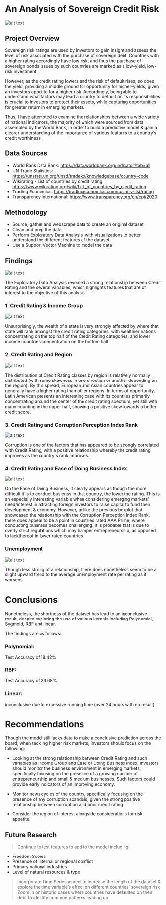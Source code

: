 

# An Analysis of Sovereign Credit Risk

![alt text](https://github.com/anaulianova/Capstone_Project/blob/master/images/image.jpg)

## Project Overview
Sovereign risk ratings are used by investors to gain insight and assess the level of risk associated with the purchase of sovereign debt. Countries with a higher rating accordingly have low risk, and thus the purchase of sovereign bonds issues by such countries are marked as a low-yield, low-risk investment. 

However, as the credit rating lowers and the risk of default rises, so does the yield, providing a middle ground for opportunity for higher-yields, given an investors appetite for a higher risk. Accordingly, being able to understand what factors may lead a country to default on its responsibilities is crucial to investors to protect their assets, while capturing opportunities for greater return in emerging markets. 

Thus, I have attempted to examine the relationships between a wide variety of  national indicators, the majority of which were sourced from data assembled by the World Bank, in order to build a predictive model & gain a clearer understanding of the importance of various features to a country’s credit worthiness. 

## Data Sources

* World Bank Data Bank: https://data.worldbank.org/indicator?tab=all 
* UN Trade Statistics: https://unstats.un.org/unsd/tradekb/knowledgebase/country-code
* Wikirating - List of countries by credit rating: https://www.wikirating.org/wiki/List_of_countries_by_credit_rating
* Trading Economics: https://tradingeconomics.com/country-list/rating
* Transparency International: https://www.transparency.org/en/cpi/2020 


## Methodology

-	Source, gather and webscrape data to create an original dataset
-	Clean and prep the data 
-	Perform Exploratory Data Analysis, with visualizations to better understand the different features of the dataset
-	Use a Support Vector Machine to model the data

## Findings

![alt text](https://github.com/anaulianova/Capstone_Project/blob/master/images/cr_distribution.PNG)

The Exploratory Data Analysis revealed a strong relationship between Credit Rating and the several variables, which highlights features that are of interest to the objective of this analysis. 

### 1. Credit Rating & Income Group

![alt text](https://github.com/anaulianova/Capstone_Project/blob/master/images/cr_income.PNG)

Unsurprisingly, the wealth of a state is very strongly affected by where that state will rank amongst the credit rating categories, with wealthier nations concentrating on the top half of the Credit Rating categories, and lower income countries concentration on the bottom half. 

### 2. Credit Rating and Region

![alt text](https://github.com/anaulianova/Capstone_Project/blob/master/images/cr_region.PNG)

The distribution of Credit Rating classes by region is relatively normally distributed (with some skewness in one direction or another depending on the region). By this spread, European and Asian countries appear to generally have a higher rating than other regions. 
In terms of opportunity, Latin American presents an interesting case with its countries primarily concentrating around the center of the credit rating spectrum, yet still with many counting in the upper half, showing a positive skew towards a better credit score. 

### 3. Credit Rating and Corruption Perception Index Rank

![alt text](https://github.com/anaulianova/Capstone_Project/blob/master/images/cr_cpi.PNG)

Corruption is one of the factors that has appeared to be strongly correlated with Credit Rating, with a positive relationship whereby the credit rating improves as the country's rank improves. 

### 4. Credit Rating and Ease of Doing Business Index

![alt text](https://github.com/anaulianova/Capstone_Project/blob/master/images/ease_business.PNG)

On the Ease of Doing Business, it clearly appears as though the more difficult it is to conduct busienss in that country, the lower the rating. This is an especially interesting variable when considering emerging markets' need/interest in attracting foreign investors to raise capital to fund their development & economy. 
However, unlike the previous boxplot that showcased the relationship with the Corruption Perception Index Rank, there does appear to be a point in countries rated AAA Prime, where conducting business becomes challenging. 
It is probable that is due to overly strict regulations which may hamper entrepreneurship, as opposed to lackthereof in lower rated countries. 

### Unemployment

![alt text](https://github.com/anaulianova/Capstone_Project/blob/master/images/unemployment.PNG)

Though less strong of a relationship, there does nonetheless seem to be a slight upward trend to the average unemployment rate per rating as it worsens. 


# Conclusions 

Nonetheless, the shortness of the dataset has lead to an inconclusive result, despite exploring the use of various kernels including Polynomial, Sygmoid, RBF and linear. 

The findings are as follows: 

### Polynomial: 
Test Accuracy of 18.42%

### RBF: 
Test Accuracy of 23.68%
### Linear: 
inconclusive due to excessive running time (over 24 hours with no result)

# Recommendations
Though the model still lacks data to make a conclusive prediction across the board, when tackling higher risk markets, investors should focus on the following:
- Looking at the strong relationship between Credit Rating and such variables as Income Group and Ease of Doing Business Index, investors should monitor the business environment in emerging markets, specifically focusing on the presence of a growing number of entrepreneurship and small & medium businesses. Such factors could provide early indicators of an improving economy.

- Monitor news cycles of the country, specifically focusing on the presence of any corruption scandals, given the strong positive relationship between corruption and poor credit rating. 

- Consider the region of interest alongside considerations for risk appetite.

## Future Research
> Continue to test features to add to the model including:
- Freedom Scores
- Presence of internal or regional conflict
- Primary national industries
- Level of natural resources & type
> Incorporate Time Series aspect to increase the length of the dataset & explore the time variable’s effect on different countries’ sovereign risk
> Zoom in on historic cases where countries have defaulted on their debt to identify common patterns leading up.
